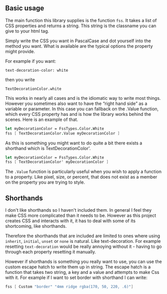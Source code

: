 ## Basic usage

The main function this library supplies is the function `fss`.
It takes a list of CSS properties and returns a string.
This string is the classname you can give to your html tag.

Simply write the CSS you want in PascalCase and dot yourself into the method you want.
What is available are the typical options the property might provide.

For example if you want:
```
text-decoration-color: white
```
then you write
```
TextDecorationColor.white
```

This works in nearly all cases and is the idiomatic way to write most things.
However you sometimes also want to have the “right hand side” as a variable or parameter.
In this case you can fallback on the .Value function, which every CSS property has and is how the library works behind the scenes.
Here is an example of that.

```fsharp
let myDecorationColor = FssTypes.Color.White
fss [ TextDecorationColor.Value myDecorationColor ]
```

As this is something you might want to do quite a bit there exists a shorthand which is TextDecorationColor'.
```fsharp
let myDecorationColor = FssTypes.Color.White
fss [ TextDecorationColor' myDecorationColor ]
```

The `.Value` function is particularly useful when you wish to apply a function to a property. Like pixel, size, or percent, that does not exist as a member on the property you are trying to style.

## Shorthands

I don't like shorthands so I haven't included them. In general I feel they make CSS more complicated than it needs to be.
However as this project creates CSS and interacts with it, it has to deal with some of its shortcoming, like shorthands.

Therefore the shorthands that are included are limited to ones where using `inherit`, `initial`, `unset` or `none` is natural. Like text-decoration.
For example resetting `text-decoration` would be  really annoying without it - having to go through each property resetting it manually.

However if shorthands is something you really want to use, you can use the custom escape hatch to write them up in string.
The escape hatch is a function that takes two string, a key and a value and attempts to make Css with it.
For example if I want to set border with shorthand I can write:

```fsharp
fss [ Custom "border" "4mm ridge rgba(170, 50, 220, .6)"]
```
